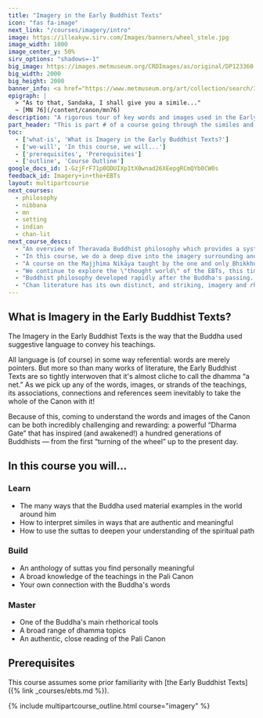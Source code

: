 ```yaml
---
title: "Imagery in the Early Buddhist Texts"
icon: "fas fa-image"
next_link: "/courses/imagery/intro"
image: https://illeakyw.sirv.com/Images/banners/wheel_stele.jpg
image_width: 1000
image_center_y: 50%
sirv_options: "shadows=-1"
big_image: https://images.metmuseum.org/CRDImages/as/original/DP123360.jpg
big_width: 2000
big_height: 2000
banner_info: <a href="https://www.metmuseum.org/art/collection/search/38118">The Met</a>
epigraph: |
  > "As to that, Sandaka, I shall give you a simile..."  
  ~ [MN 76](/content/canon/mn76)
description: "A rigorous tour of key words and images used in the Early Buddhist Texts, this course unpacks early Buddhist philosophy from the unique perspective of the rhetoric it deployed. This course also serves as an introduction to Pāli technical terms for nonspecialists."
part_header: "This is part # of a course going through the similes and metaphors of the Buddha."
toc:
  - ['what-is', 'What is Imagery in the Early Buddhist Texts?']
  - ['we-will', 'In this course, we will...']
  - ['prerequisites', 'Prerequisites']
  - ['outline', 'Course Outline']
google_docs_id: 1-GzjFrF71p0QDUIXp1tX0wnad26XEepgRCmQYb0CW0s
feedback_id: Imagery+in+the+EBTs
layout: multipartcourse
next_courses:
  - philosophy
  - nibbana
  - mn
  - setting
  - indian
  - chan-lit
next_course_descs:
  - "An overview of Theravada Buddhist philosophy which provides a systematic frame for the themes we've covered in this course"
  - "In this course, we do a deep dive into the imagery surrounding and the meaning of just a single, crucially important term in the Early Buddhist Texts: <i>nibbāna</i>."
  - "A course on the Majjhima Nikāya taught by the one and only Bhikkhu Bodhi."
  - "We continue to explore the \"thought world\" of the EBTs, this time by exploring the _world_ of the EBTs: ancient India and its place in the cosmos."
  - "Buddhist philosophy developed rapidly after the Buddha's passing. This course covers those developments common to both the (later) Theravada and Mahayana schools."
  - "Chan literature has its own distinct, and striking, imagery and rhetorical style."
---
```


<h2 id="what-is">What is Imagery in the Early Buddhist Texts?</h2>

The Imagery in the Early Buddhist Texts is the way that the Buddha used suggestive language to convey his teachings. 

All language is (of course) in some way referential: words are merely pointers. But more so than many works of literature, the Early Buddhist Texts are so tightly interwoven that it's almost cliche to call the dhamma “a net.” As we pick up any of the words, images, or strands of the teachings, its associations, connections and references seem inevitably to take the whole of the Canon with it!

Because of this, coming to understand the words and images of the Canon can be both incredibly challenging and rewarding: a powerful “Dharma Gate” that has inspired (and awakened!) a hundred generations of Buddhists — from the first “turning of the wheel” up to the present day.

<h2 id="we-will">In this course you will...</h2>

### Learn

- The many ways that the Buddha used material examples in the world around him
- How to interpret similes in ways that are authentic and meaningful
- How to use the suttas to deepen your understanding of the spiritual path

### Build

- An anthology of suttas you find personally meaningful
- A broad knowledge of the teachings in the Pali Canon
- Your own connection with the Buddha's words

### Master

- One of the Buddha's main rhethorical tools
- A broad range of dhamma topics
- An authentic, close reading of the Pali Canon

## Prerequisites

This course assumes some prior familiarity with [the Early Buddhist Texts]({% link _courses/ebts.md %}).

{% include multipartcourse_outline.html course="imagery" %}

